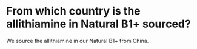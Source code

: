 # From which country is the allithiamine in Natural B1+ sourced?

We source the allithiamine in our Natural B1+ from China.